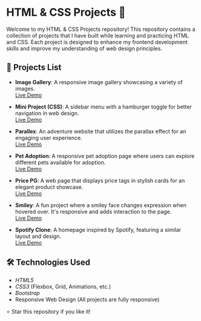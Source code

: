 # HTML & CSS Projects 🚀

Welcome to my HTML & CSS Projects repository! This repository contains a collection of projects that I have built while learning and practicing HTML and CSS. Each project is designed to enhance my frontend development skills and improve my understanding of web design principles.

## 📂 Projects List

- **Image Gallery**: A responsive image gallery showcasing a variety of images.  
  [Live Demo](https://smiley-project.netlify.app/)

- **Mini Project (CSS)**: A sidebar menu with a hamburger toggle for better navigation in web design.  
  [Live Demo](https://hamburger-sidebar-menu.netlify.app/)

- **Parallex**: An adventure website that utilizes the parallax effect for an engaging user experience.  
  [Live Demo](https://adventure-parallex.netlify.app/)

- **Pet Adoption**: A responsive pet adoption page where users can explore different pets available for adoption.  
  [Live Demo](https://adopt-pet.netlify.app/)

- **Price PG**: A web page that displays price tags in stylish cards for an elegant product showcase.  
  [Live Demo](https://price-pg.netlify.app/)

- **Smiley**: A fun project where a smiley face changes expression when hovered over. It's responsive and adds interaction to the page.  
  [Live Demo](https://smiley-project.netlify.app/)

- **Spotify Clone**: A homepage inspired by Spotify, featuring a similar layout and design.  
  [Live Demo](https://spotify-homepg.netlify.app/)

## 🛠 Technologies Used

- *HTML5*
- *CSS3* (Flexbox, Grid, Animations, etc.)
- *Bootstrap*
- Responsive Web Design (All projects are fully responsive)

⭐ Star this repository if you like it!

